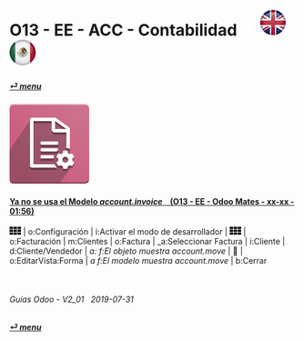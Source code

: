 # O13 - EE - ACC - Contabilidad &nbsp;&nbsp;&nbsp;&nbsp; [![en-uk](/doc/img/en-uk_flag_button_small.png)](/en-uk/o13/ee/acc/en-uk-o13-ee-acc-accounting-guides.md) [ ![es-mx](/doc/img/es-mx_flag_button_small.png)](/es-mx/o13/ee/acc/es-mx-o13-ee-acc-accounting-guides.md)
#### [_&#x23CE; menu_](/es-mx/o13/ee/es-mx-o13-ee-guides-menu.md)  
### ![acc](/doc/img/account_accountant.png)

#### [Ya no se usa el Modelo _account.invoice_ &nbsp;&nbsp; (O13 - EE - Odoo Mates - xx-xx - 01:56)](https://youtube.com/embed/Ap7IPh23rsQ?autoplay=1&start=6&end=1m&rel=0)
![apps](/doc/img/apps.png) | o:Configuración | i:Activar el modo de desarrollador | ![apps](/doc/img/apps.png) | o:Facturación | m:Clientes | o:Factura | _a:Seleccionar Factura |
i:Cliente | d:Cliente/Vendedor | _a: f:El objeto muestra account.move_ |
&#x1F41E; | o:EditarVista:Forma | _a f:El modelo muestra account.move_ | b:Cerrar 

<br>

###### Guías Odoo - V2_01 &nbsp; 2019-07-31  
**[_&#x23CE; menu_](/es-mx/o13/ee/es-mx-o13-ee-guides-menu.md)**  
